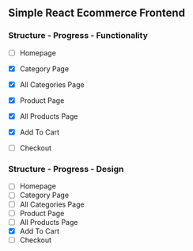 Simple React Ecommerce Frontend
-------------------------------

### Structure - Progress - Functionality

- [ ] Homepage
- [x] Category Page
- [x] All Categories Page
- [x] Product Page
- [x] All Products Page
- [x] Add To Cart
- [ ] Checkout


### Structure - Progress - Design

- [ ] Homepage
- [ ] Category Page
- [ ] All Categories Page
- [ ] Product Page
- [ ] All Products Page
- [x] Add To Cart
- [ ] Checkout